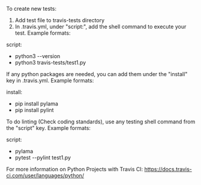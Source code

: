 To create new tests:
1. Add test file to travis-tests directory
2. In .travis.yml, under "script:", add the shell command to execute your test. Example formats:

script:
  - python3 --version
  - python3 travis-tests/test1.py

If any python packages are needed, you can add them under the "install" key in .travis.yml. Example formats:

install:
  - pip install pylama
  - pip install pylint

To do linting (Check coding standards), use any testing shell command from the "script" key. Example formats:

script:
  - pylama
  - pytest --pylint test1.py

For more information on Python Projects with Travis CI:
https://docs.travis-ci.com/user/languages/python/
